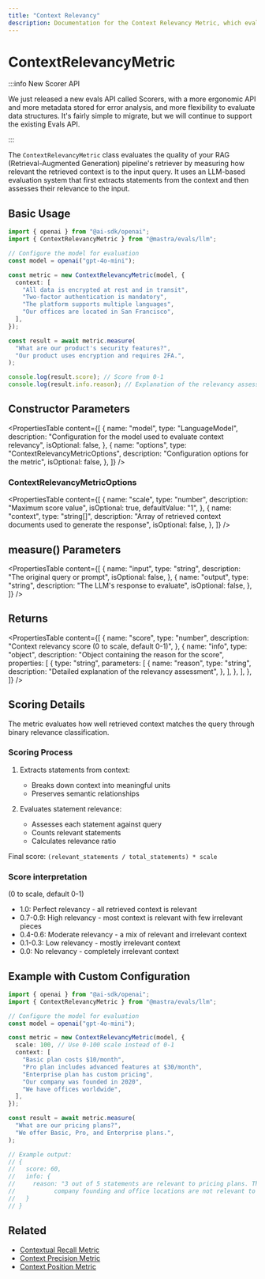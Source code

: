 ```yaml
---
title: "Context Relevancy"
description: Documentation for the Context Relevancy Metric, which evaluates the relevance of retrieved context in RAG pipelines.
---
```


# ContextRelevancyMetric

:::info New Scorer API

We just released a new evals API called Scorers, with a more ergonomic API and more metadata stored for error analysis, and more flexibility to evaluate data structures. It's fairly simple to migrate, but we will continue to support the existing Evals API.

:::

The `ContextRelevancyMetric` class evaluates the quality of your RAG (Retrieval-Augmented Generation) pipeline's retriever by measuring how relevant the retrieved context is to the input query. It uses an LLM-based evaluation system that first extracts statements from the context and then assesses their relevance to the input.

## Basic Usage

```typescript
import { openai } from "@ai-sdk/openai";
import { ContextRelevancyMetric } from "@mastra/evals/llm";

// Configure the model for evaluation
const model = openai("gpt-4o-mini");

const metric = new ContextRelevancyMetric(model, {
  context: [
    "All data is encrypted at rest and in transit",
    "Two-factor authentication is mandatory",
    "The platform supports multiple languages",
    "Our offices are located in San Francisco",
  ],
});

const result = await metric.measure(
  "What are our product's security features?",
  "Our product uses encryption and requires 2FA.",
);

console.log(result.score); // Score from 0-1
console.log(result.info.reason); // Explanation of the relevancy assessment
```

## Constructor Parameters

<PropertiesTable
content={[
{
name: "model",
type: "LanguageModel",
description:
"Configuration for the model used to evaluate context relevancy",
isOptional: false,
},
{
name: "options",
type: "ContextRelevancyMetricOptions",
description: "Configuration options for the metric",
isOptional: false,
},
]}
/>

### ContextRelevancyMetricOptions

<PropertiesTable
content={[
{
name: "scale",
type: "number",
description: "Maximum score value",
isOptional: true,
defaultValue: "1",
},
{
name: "context",
type: "string[]",
description:
"Array of retrieved context documents used to generate the response",
isOptional: false,
},
]}
/>

## measure() Parameters

<PropertiesTable
content={[
{
name: "input",
type: "string",
description: "The original query or prompt",
isOptional: false,
},
{
name: "output",
type: "string",
description: "The LLM's response to evaluate",
isOptional: false,
},
]}
/>

## Returns

<PropertiesTable
content={[
{
name: "score",
type: "number",
description: "Context relevancy score (0 to scale, default 0-1)",
},
{
name: "info",
type: "object",
description: "Object containing the reason for the score",
properties: [
{
type: "string",
parameters: [
{
name: "reason",
type: "string",
description: "Detailed explanation of the relevancy assessment",
},
],
},
],
},
]}
/>

## Scoring Details

The metric evaluates how well retrieved context matches the query through binary relevance classification.

### Scoring Process

1. Extracts statements from context:
   - Breaks down context into meaningful units
   - Preserves semantic relationships

2. Evaluates statement relevance:
   - Assesses each statement against query
   - Counts relevant statements
   - Calculates relevance ratio

Final score: `(relevant_statements / total_statements) * scale`

### Score interpretation

(0 to scale, default 0-1)

- 1.0: Perfect relevancy - all retrieved context is relevant
- 0.7-0.9: High relevancy - most context is relevant with few irrelevant pieces
- 0.4-0.6: Moderate relevancy - a mix of relevant and irrelevant context
- 0.1-0.3: Low relevancy - mostly irrelevant context
- 0.0: No relevancy - completely irrelevant context

## Example with Custom Configuration

```typescript
import { openai } from "@ai-sdk/openai";
import { ContextRelevancyMetric } from "@mastra/evals/llm";

// Configure the model for evaluation
const model = openai("gpt-4o-mini");

const metric = new ContextRelevancyMetric(model, {
  scale: 100, // Use 0-100 scale instead of 0-1
  context: [
    "Basic plan costs $10/month",
    "Pro plan includes advanced features at $30/month",
    "Enterprise plan has custom pricing",
    "Our company was founded in 2020",
    "We have offices worldwide",
  ],
});

const result = await metric.measure(
  "What are our pricing plans?",
  "We offer Basic, Pro, and Enterprise plans.",
);

// Example output:
// {
//   score: 60,
//   info: {
//     reason: "3 out of 5 statements are relevant to pricing plans. The statements about
//           company founding and office locations are not relevant to the pricing query."
//   }
// }
```

## Related

- [Contextual Recall Metric](./contextual-recall)
- [Context Precision Metric](./context-precision)
- [Context Position Metric](./context-position)
